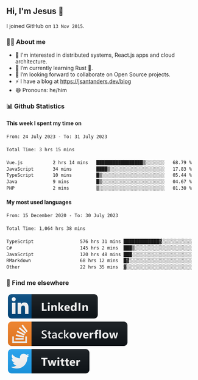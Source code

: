 ## Hi, I'm Jesus 👋

I joined GitHub on `13 Nov 2015`.

<!-- Talking about you -->

### 👨‍💻 About me

- 👦 I'm interested in distributed systems, React.js apps and cloud architecture.
- 🌱 I’m currently learning Rust 🦀.
- 👯 I’m looking forward to collaborate on Open Source projects.
- ⚡️ I have a blog at <https://jsantanders.dev/blog>
- 😄 Pronouns: he/him

### 📊 Github Statistics

#### This week I spent my time on

<!--START_SECTION:weekly-->

```txt
From: 24 July 2023 - To: 31 July 2023

Total Time: 3 hrs 15 mins

Vue.js           2 hrs 14 mins   █████████████████▒░░░░░░░   68.79 %
JavaScript       34 mins         ████▒░░░░░░░░░░░░░░░░░░░░   17.83 %
TypeScript       10 mins         █▒░░░░░░░░░░░░░░░░░░░░░░░   05.44 %
Java             9 mins          █▒░░░░░░░░░░░░░░░░░░░░░░░   04.67 %
PHP              2 mins          ▒░░░░░░░░░░░░░░░░░░░░░░░░   01.30 %
```

<!--END_SECTION:weekly-->

#### My most used languages

<!--START_SECTION:alltime-->

```txt
From: 15 December 2020 - To: 30 July 2023

Total Time: 1,064 hrs 38 mins

TypeScript                 576 hrs 31 mins █████████████▓░░░░░░░░░░░   54.15 %
C#                         145 hrs 2 mins  ███▒░░░░░░░░░░░░░░░░░░░░░   13.62 %
JavaScript                 120 hrs 48 mins ███░░░░░░░░░░░░░░░░░░░░░░   11.35 %
RMarkdown                  68 hrs 12 mins  █▓░░░░░░░░░░░░░░░░░░░░░░░   06.41 %
Other                      22 hrs 35 mins  ▓░░░░░░░░░░░░░░░░░░░░░░░░   02.12 %
```

<!--END_SECTION:alltime-->

### 📢 Find me elsewhere

<p>
  <a target="_blank" href="https://linkedin.com/in/jsantanders">
    <img src="https://github.com/jsantanders/jsantanders/blob/master/img/linkedin.svg" alt="LinkedIn" style="vertical-align:top; margin:4px">
  </a>
  
  <a target="_blank" href="https://stackoverflow.com/users/7318331/jesus-santander">
    <img src="https://github.com/jsantanders/jsantanders/blob/master/img/stackoverflow.svg" alt="StackOverflow" style="vertical-align:top; margin:4px">
  </a>
  
  <a target="_blank" href="http://twitter.com/jsantanders">
    <img src="https://github.com/jsantanders/jsantanders/blob/master/img/twitter.svg" alt="Twitter" style="vertical-align:top; margin:4px">
  </a>
</p>
